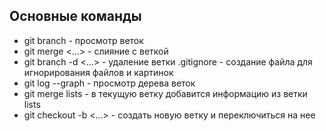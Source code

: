## Основные команды
* git branch - просмотр веток
* git merge <...> - слияние с веткой
* git branch -d <...> - удаление ветки
.gitignore - создание файла для игнорирования файлов и картинок
* git log --graph - просмотр дерева веток
* git merge lists - в текущую ветку добавится информацию из ветки lists
* git checkout -b <...> - создать новую ветку и переключиться на нее